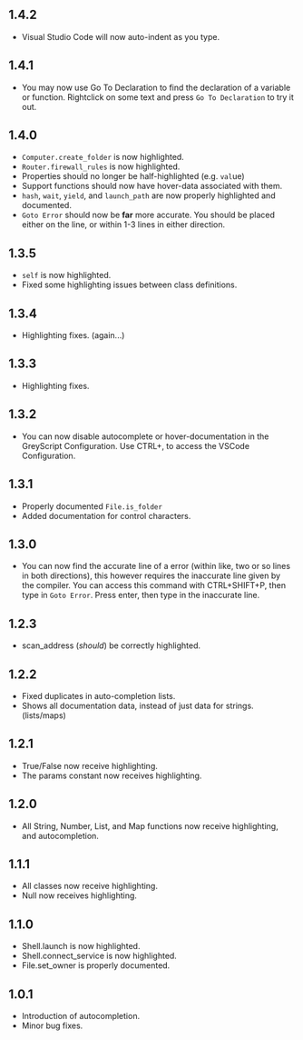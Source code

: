 ## 1.4.2
- Visual Studio Code will now auto-indent as you type.

## 1.4.1
- You may now use Go To Declaration to find the declaration of a variable or function. Rightclick on some text and press ``Go To Declaration`` to try it out.

## 1.4.0
- ``Computer.create_folder`` is now highlighted.
- ``Router.firewall_rules`` is now highlighted.
- Properties should no longer be half-highlighted (e.g. ``val``ue)
- Support functions should now have hover-data associated with them.
- ``hash``, ``wait``, ``yield``, and ``launch_path`` are now properly highlighted and documented.
- ``Goto Error`` should now be **far** more accurate. You should be placed either on the line, or within 1-3 lines in either direction.

## 1.3.5
- ``self`` is now highlighted.
- Fixed some highlighting issues between class definitions.

## 1.3.4
- Highlighting fixes. (again...)

## 1.3.3
- Highlighting fixes.

## 1.3.2
- You can now disable autocomplete or hover-documentation in the GreyScript Configuration. Use CTRL+, to access the VSCode Configuration.

## 1.3.1
- Properly documented ``File.is_folder``
- Added documentation for control characters.


## 1.3.0
- You can now find the accurate line of a error (within like, two or so lines in both directions), this however requires the inaccurate line given by the compiler. You can access this command with CTRL+SHIFT+P, then type in ``Goto Error``. Press enter, then type in the inaccurate line. 

## 1.2.3
- scan_address (*should*) be correctly highlighted.


## 1.2.2
- Fixed duplicates in auto-completion lists.
- Shows all documentation data, instead of just data for strings. (lists/maps)


## 1.2.1
- True/False now receive highlighting.
- The params constant now receives highlighting.


## 1.2.0
- All String, Number, List, and Map functions now receive highlighting, and autocompletion.


## 1.1.1
- All classes now receive highlighting.
- Null now receives highlighting.


## 1.1.0
- Shell.launch is now highlighted.
- Shell.connect_service is now highlighted.
- File.set_owner is properly documented.


## 1.0.1
- Introduction of autocompletion.
- Minor bug fixes.